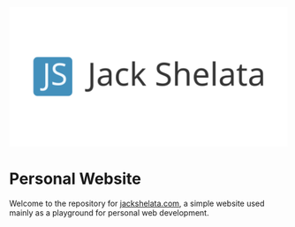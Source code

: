 ![Logo](static/images/logo.png)

# Personal Website

Welcome to the repository for [jackshelata.com](https://jackshelata.com), a
simple website used mainly as a playground for personal web development.

